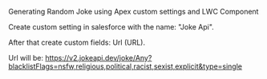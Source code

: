 Generating Random Joke using Apex custom settings and LWC Component

Create custom setting in salesforce with the name: "Joke Api".

After that create custom fields: Url (URL).

Url will be: 	https://v2.jokeapi.dev/joke/Any?blacklistFlags=nsfw,religious,political,racist,sexist,explicit&type=single
